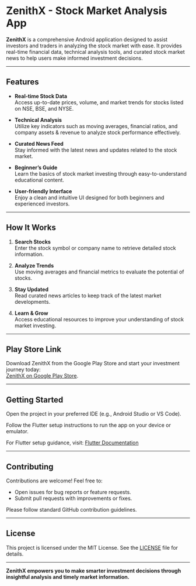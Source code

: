 # ZenithX - Stock Market Analysis App

**ZenithX** is a comprehensive Android application designed to assist investors and traders in analyzing the stock market with ease. It provides real-time financial data, technical analysis tools, and curated stock market news to help users make informed investment decisions.

---

## Features

- **Real-time Stock Data**  
  Access up-to-date prices, volume, and market trends for stocks listed on NSE, BSE, and NYSE.

- **Technical Analysis**  
  Utilize key indicators such as moving averages, financial ratios, and company assets & revenue to analyze stock performance effectively.

- **Curated News Feed**  
  Stay informed with the latest news and updates related to the stock market.

- **Beginner’s Guide**  
  Learn the basics of stock market investing through easy-to-understand educational content.

- **User-friendly Interface**  
  Enjoy a clean and intuitive UI designed for both beginners and experienced investors.

---

## How It Works

1. **Search Stocks**  
   Enter the stock symbol or company name to retrieve detailed stock information.

2. **Analyze Trends**  
   Use moving averages and financial metrics to evaluate the potential of stocks.

3. **Stay Updated**  
   Read curated news articles to keep track of the latest market developments.

4. **Learn & Grow**  
   Access educational resources to improve your understanding of stock market investing.

---

## Play Store Link

Download ZenithX from the Google Play Store and start your investment journey today:  
[ZenithX on Google Play Store](https://play.google.com/store/apps/details?id=com.zenithx.zenithx).

---

## Getting Started

Open the project in your preferred IDE (e.g., Android Studio or VS Code).

Follow the Flutter setup instructions to run the app on your device or emulator.

For Flutter setup guidance, visit: [Flutter Documentation](https://flutter.dev/docs/get-started/install)

---

## Contributing

Contributions are welcome! Feel free to:

- Open issues for bug reports or feature requests.
- Submit pull requests with improvements or fixes.

Please follow standard GitHub contribution guidelines.

---

## License

This project is licensed under the MIT License. See the [LICENSE](LICENSE) file for details.

---

**ZenithX empowers you to make smarter investment decisions through insightful analysis and timely market information.**
